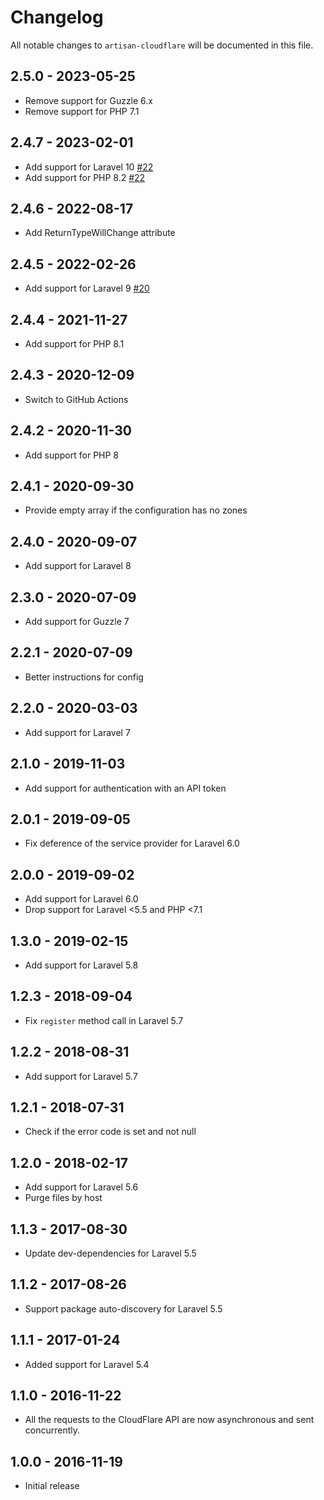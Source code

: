# Changelog

All notable changes to `artisan-cloudflare` will be documented in this file.

## 2.5.0 - 2023-05-25

-   Remove support for Guzzle 6.x
-   Remove support for PHP 7.1

## 2.4.7 - 2023-02-01

-   Add support for Laravel 10 [#22](https://github.com/sebdesign/artisan-cloudflare/pull/22)
-   Add support for PHP 8.2 [#22](https://github.com/sebdesign/artisan-cloudflare/pull/22)

## 2.4.6 - 2022-08-17

-   Add ReturnTypeWillChange attribute

## 2.4.5 - 2022-02-26

-   Add support for Laravel 9 [#20](https://github.com/sebdesign/artisan-cloudflare/pull/20)

## 2.4.4 - 2021-11-27

-   Add support for PHP 8.1

## 2.4.3 - 2020-12-09

-   Switch to GitHub Actions

## 2.4.2 - 2020-11-30

-   Add support for PHP 8

## 2.4.1 - 2020-09-30

-   Provide empty array if the configuration has no zones

## 2.4.0 - 2020-09-07

-   Add support for Laravel 8

## 2.3.0 - 2020-07-09

-   Add support for Guzzle 7

## 2.2.1 - 2020-07-09

-   Better instructions for config

## 2.2.0 - 2020-03-03

-   Add support for Laravel 7

## 2.1.0 - 2019-11-03

-   Add support for authentication with an API token

## 2.0.1 - 2019-09-05

-   Fix deference of the service provider for Laravel 6.0

## 2.0.0 - 2019-09-02

-   Add support for Laravel 6.0
-   Drop support for Laravel <5.5 and PHP <7.1

## 1.3.0 - 2019-02-15

-   Add support for Laravel 5.8

## 1.2.3 - 2018-09-04

-   Fix `register` method call in Laravel 5.7

## 1.2.2 - 2018-08-31

-   Add support for Laravel 5.7

## 1.2.1 - 2018-07-31

-   Check if the error code is set and not null

## 1.2.0 - 2018-02-17

-   Add support for Laravel 5.6
-   Purge files by host

## 1.1.3 - 2017-08-30

-   Update dev-dependencies for Laravel 5.5

## 1.1.2 - 2017-08-26

-   Support package auto-discovery for Laravel 5.5

## 1.1.1 - 2017-01-24

-   Added support for Laravel 5.4

## 1.1.0 - 2016-11-22

-   All the requests to the CloudFlare API are now asynchronous and sent concurrently.

## 1.0.0 - 2016-11-19

-   Initial release
